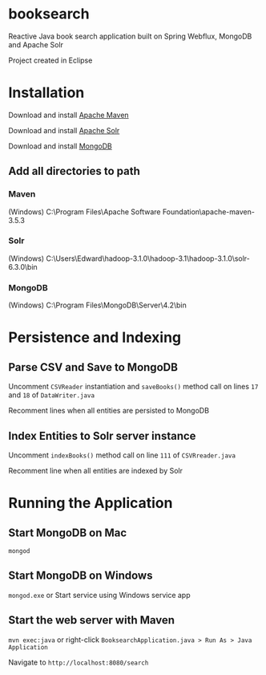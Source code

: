 # booksearch
Reactive Java book search application built on Spring Webflux, MongoDB and Apache Solr

Project created in Eclipse

# Installation
Download and install [Apache Maven](https://maven.apache.org/download.cgi)

Download and install [Apache Solr](https://lucene.apache.org/solr/downloads.html)

Download and install [MongoDB](https://www.mongodb.com/download-center/community)

## Add all directories to path

### Maven
(Windows) C:\Program Files\Apache Software Foundation\apache-maven-3.5.3

### Solr
(Windows) C:\Users\Edward\hadoop-3.1.0\hadoop-3.1\hadoop-3.1.0\solr-6.3.0\bin

### MongoDB
(Windows) C:\Program Files\MongoDB\Server\4.2\bin

# Persistence and Indexing

## Parse CSV and Save to MongoDB
Uncomment `CSVReader` instantiation and `saveBooks()` method call on lines `17` and `18` of `DataWriter.java`

Recomment lines when all entities are persisted to MongoDB

## Index Entities to Solr server instance

Uncomment `indexBooks()` method call on line `111` of `CSVRreader.java`

Recomment line when all entities are indexed by Solr

# Running the Application

## Start MongoDB on Mac
`mongod`

## Start MongoDB on Windows
`mongod.exe` or Start service using Windows service app

## Start the web server with Maven
`mvn exec:java` or right-click  `BooksearchApplication.java > Run As > Java Application`

Navigate to `http://localhost:8080/search`
